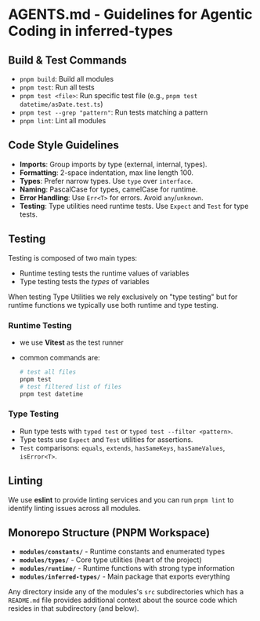 # AGENTS.md - Guidelines for Agentic Coding in inferred-types

## Build & Test Commands

- `pnpm build`: Build all modules
- `pnpm test`: Run all tests
- `pnpm test <file>`: Run specific test file (e.g., `pnpm test datetime/asDate.test.ts`)
- `pnpm test --grep "pattern"`: Run tests matching a pattern
- `pnpm lint`: Lint all modules

## Code Style Guidelines

- **Imports**: Group imports by type (external, internal, types).
- **Formatting**: 2-space indentation, max line length 100.
- **Types**: Prefer narrow types. Use `type` over `interface`.
- **Naming**: PascalCase for types, camelCase for runtime.
- **Error Handling**: Use `Err<T>` for errors. Avoid `any`/`unknown`.
- **Testing**: Type utilities need runtime tests. Use `Expect` and `Test` for type tests.

## Testing

Testing is composed of two main types:

- Runtime testing tests the runtime values of variables
- Type testing tests the _types_ of variables

When testing Type Utilities we rely exclusively on "type testing" but for runtime functions we typically use both runtime and type testing.

### Runtime Testing

- we use **Vitest** as the test runner
- common commands are:

    ```bash
    # test all files
    pnpm test
    # test filtered list of files
    pnpm test datetime
    ```

### Type Testing

- Run type tests with `typed test` or `typed test --filter <pattern>`.
- Type tests use `Expect` and `Test` utilities for assertions.
- `Test` comparisons: `equals`, `extends`, `hasSameKeys`, `hasSameValues`, `isError<T>`.


## Linting

We use **eslint** to provide linting services and you can run `pnpm lint` to identify linting issues across all modules.

## Monorepo Structure (PNPM Workspace)

- **`modules/constants/`** - Runtime constants and enumerated types
- **`modules/types/`** - Core type utilities (heart of the project)
- **`modules/runtime/`** - Runtime functions with strong type information
- **`modules/inferred-types/`** - Main package that exports everything

Any directory inside any of the modules's `src` subdirectories which has a `README.md` file provides additional context about the source code which resides in that subdirectory (and below).


